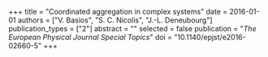 +++
title = "Coordinated aggregation in complex systems"
date = 2016-01-01
authors = ["V. Basios", "S. C. Nicolis", "J.-L. Deneubourg"]
publication_types = ["2"]
abstract = ""
selected = false
publication = "*The European Physical Journal Special Topics*"
doi = "10.1140/epjst/e2016-02660-5"
+++

